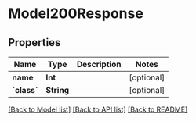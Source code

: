 # Model200Response

## Properties
Name | Type | Description | Notes
------------ | ------------- | ------------- | -------------
**name** | **Int** |  | [optional] 
**&#x60;class&#x60;** | **String** |  | [optional] 

[[Back to Model list]](../README.md#documentation-for-models) [[Back to API list]](../README.md#documentation-for-api-endpoints) [[Back to README]](../README.md)


